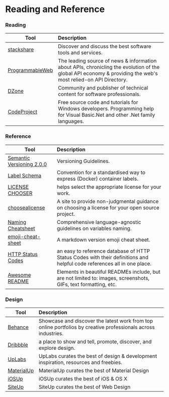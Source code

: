 # Reading and Reference

### Reading

| Tool  	  |      Description     	|
|----------	|:------	|
|<a href="http://stackshare.io/" target="_blank" >stackshare</a>|Discover and discuss the best software tools and services.|
|<a href="http://www.programmableweb.com/" target="_blank" >ProgrammableWeb</a>|The leading source of news & information about APIs, chronicling the evolution of the global API economy & providing the web's most relied-on API Directory.|
|<a href="https://dzone.com/" target="_blank" >DZone</a>|Community and publisher of technical content for software professionals.|
|<a href="https://www.codeproject.com/" target="_blank" >CodeProject</a>|Free source code and tutorials for Windows developers. Programming help for Visual Basic.Net and other .Net family languages.|

### Reference

| Tool  	  |      Description     	|
|----------	|:------	|
|<a href="https://semver.org/" target="_blank" >Semantic Versioning 2.0.0</a>|Versioning Guidelines.|
|<a href="http://label-schema.org/rc1/" target="_blank" >Label Schema</a>|Convention for a standardised way to express (Docker) container labels.|
|<a href="https://chooser-beta.creativecommons.org/" target="_blank" >LICENSE CHOOSER</a>|helps select the appropriate license for your work.|
|<a href="https://choosealicense.com/" target="_blank" >choosealicense</a>|A site to provide non-judgmental guidance on choosing a license for your open source project.|
|<a href="https://github.com/kettanaito/naming-cheatsheet" target="_blank" >Naming Cheatsheet</a>|Comprehensive language-agnostic guidelines on variables naming.|
|<a href="https://github.com/ikatyang/emoji-cheat-sheet" target="_blank" >emoji-cheat-sheet</a>|A markdown version emoji cheat sheet.|
|<a href="https://httpstatuses.com/" target="_blank" >HTTP Status Codes</a>|an easy to reference database of HTTP Status Codes with their definitions and helpful code references all in one place.|
|<a href="https://github.com/matiassingers/awesome-readme" target="_blank" >Awesome README</a>|Elements in beautiful READMEs include, but are not limited to: images, screenshots, GIFs, text formatting, etc.|

### Design

| Tool  	|      Description     	|
|----------	|:-------------	|
|<a href="https://www.behance.net/" target="_blank" >Behance</a>|Showcase and discover the latest work from top online portfolios by creative professionals across industries.| 
|<a href="https://dribbble.com/" target="_blank" >Dribbble</a>|a place to show and tell, promote, discover, and explore design.| 
|<a href="http://www.uplabs.com/" target="_blank" >UpLabs</a>|UpLabs curates the best of design & development inspiration, resources and freebies. | 
|<a href="http://www.materialup.com/" target="_blank" >MaterialUp</a>|MaterialUp curates the best of Material Design| 
|<a href="http://www.ios.uplabs.com/" target="_blank" >iOSUp</a>|iOSUp curates the best of iOS & OS X|
|<a href="http://www.site.uplabs.com/" target="_blank" >SiteUp</a>|SiteUp curates the best of Web Design|
